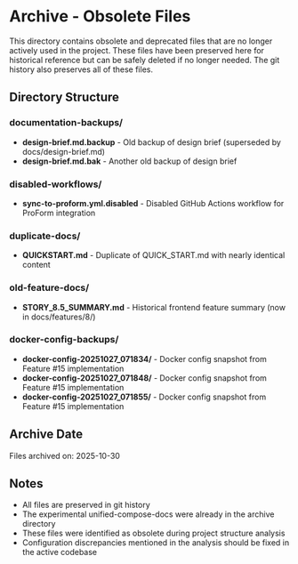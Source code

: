 # Archive - Obsolete Files

This directory contains obsolete and deprecated files that are no longer actively used in the project. These files have been preserved here for historical reference but can be safely deleted if no longer needed. The git history also preserves all of these files.

## Directory Structure

### documentation-backups/
- **design-brief.md.backup** - Old backup of design brief (superseded by docs/design-brief.md)
- **design-brief.md.bak** - Another old backup of design brief

### disabled-workflows/
- **sync-to-proform.yml.disabled** - Disabled GitHub Actions workflow for ProForm integration

### duplicate-docs/
- **QUICKSTART.md** - Duplicate of QUICK_START.md with nearly identical content

### old-feature-docs/
- **STORY_8.5_SUMMARY.md** - Historical frontend feature summary (now in docs/features/8/)

### docker-config-backups/
- **docker-config-20251027_071834/** - Docker config snapshot from Feature #15 implementation
- **docker-config-20251027_071848/** - Docker config snapshot from Feature #15 implementation
- **docker-config-20251027_071855/** - Docker config snapshot from Feature #15 implementation

## Archive Date
Files archived on: 2025-10-30

## Notes
- All files are preserved in git history
- The experimental unified-compose-docs were already in the archive directory
- These files were identified as obsolete during project structure analysis
- Configuration discrepancies mentioned in the analysis should be fixed in the active codebase